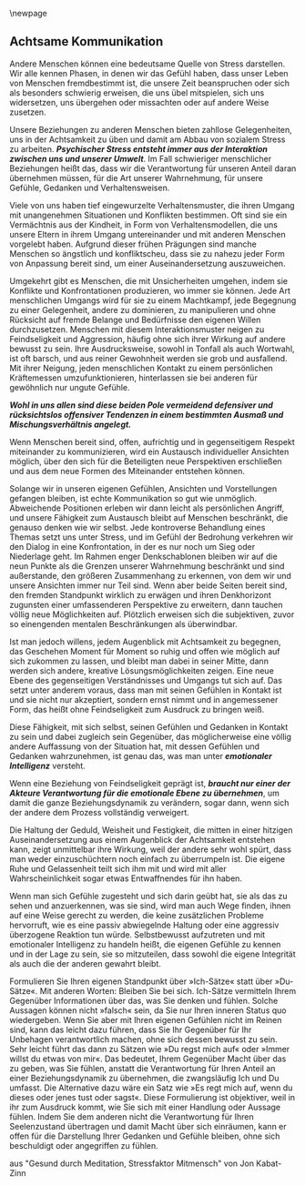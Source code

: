 \newpage

## Achtsame Kommunikation

Andere Menschen können eine bedeutsame Quelle von Stress darstellen. Wir alle kennen Phasen, in denen wir das Gefühl haben, dass unser Leben von Menschen fremdbestimmt ist, die unsere Zeit beanspruchen oder sich als besonders schwierig erweisen, die uns übel mitspielen, sich uns widersetzen, uns übergehen oder missachten oder auf andere Weise zusetzen.

Unsere Beziehungen zu anderen Menschen bieten zahllose Gelegenheiten, uns in der Achtsamkeit zu üben und damit am Abbau von sozialem Stress zu arbeiten. __*Psychischer Stress entsteht immer aus der Interaktion zwischen uns und unserer Umwelt*__. Im Fall schwieriger menschlicher Beziehungen heißt das, dass wir die Verantwortung für unseren Anteil daran übernehmen müssen, für die Art unserer Wahrnehmung, für unsere Gefühle, Gedanken und Verhaltensweisen.

Viele von uns haben tief eingewurzelte Verhaltensmuster, die ihren Umgang mit unangenehmen Situationen und Konflikten bestimmen. Oft sind sie ein Vermächtnis aus der Kindheit, in Form von Verhaltensmodellen, die uns unsere Eltern in ihrem Umgang untereinander und mit anderen Menschen vorgelebt haben. Aufgrund dieser frühen Prägungen sind manche Menschen so ängstlich und konfliktscheu, dass sie zu nahezu jeder Form von Anpassung bereit sind, um einer Auseinandersetzung auszuweichen.

Umgekehrt gibt es Menschen, die mit Unsicherheiten umgehen, indem sie Konflikte und Konfrontationen produzieren, wo immer sie können. Jede Art menschlichen Umgangs wird für sie zu einem Machtkampf, jede Begegnung zu einer Gelegenheit, andere zu dominieren, zu manipulieren und ohne Rücksicht auf fremde Belange und Bedürfnisse den eigenen Willen durchzusetzen. Menschen mit diesem Interaktionsmuster neigen zu Feindseligkeit und Aggression, häufig ohne sich ihrer Wirkung auf andere bewusst zu sein. Ihre Ausdrucksweise, sowohl in Tonfall als auch Wortwahl, ist oft barsch, und aus reiner Gewohnheit werden sie grob und ausfallend. Mit ihrer Neigung, jeden menschlichen Kontakt zu einem persönlichen Kräftemessen umzufunktionieren, hinterlassen sie bei anderen für gewöhnlich nur ungute Gefühle.

__*Wohl in uns allen sind diese beiden Pole vermeidend defensiver und rücksichtslos offensiver Tendenzen in einem bestimmten Ausmaß und Mischungsverhältnis angelegt.*__

Wenn Menschen bereit sind, offen, aufrichtig und in gegenseitigem Respekt miteinander zu kommunizieren, wird ein Austausch individueller Ansichten möglich, über den sich für die Beteiligten neue Perspektiven erschließen und aus dem neue Formen des Miteinander entstehen können.

Solange wir in unseren eigenen Gefühlen, Ansichten und Vorstellungen gefangen bleiben, ist echte Kommunikation so gut wie unmöglich. Abweichende Positionen erleben wir dann leicht als persönlichen Angriff, und unsere Fähigkeit zum Austausch bleibt auf Menschen beschränkt, die genauso denken wie wir selbst. Jede kontroverse Behandlung eines Themas setzt uns unter Stress, und im Gefühl der Bedrohung verkehren wir den Dialog in eine Konfrontation, in der es nur noch um Sieg oder Niederlage geht. Im Rahmen enger Denkschablonen bleiben wir auf die neun Punkte als die Grenzen unserer Wahrnehmung beschränkt und sind außerstande, den größeren Zusammenhang zu erkennen, von dem wir und unsere Ansichten immer nur Teil sind. Wenn aber beide Seiten bereit sind, den fremden Standpunkt wirklich zu erwägen und ihren Denkhorizont zugunsten einer umfassenderen Perspektive zu erweitern, dann tauchen völlig neue Möglichkeiten auf. Plötzlich erweisen sich die subjektiven, zuvor so einengenden mentalen Beschränkungen als überwindbar.

Ist man jedoch willens, jedem Augenblick mit Achtsamkeit zu begegnen, das Geschehen Moment für Moment so ruhig und offen wie möglich auf sich zukommen zu lassen, und bleibt man dabei in seiner Mitte, dann werden sich andere, kreative Lösungsmöglichkeiten zeigen. Eine neue Ebene des gegenseitigen Verständnisses und Umgangs tut sich auf. Das setzt unter anderem voraus, dass man mit seinen Gefühlen in Kontakt ist und sie nicht nur akzeptiert, sondern ernst nimmt und in angemessener Form, das heißt ohne Feindseligkeit zum Ausdruck zu bringen weiß.

Diese Fähigkeit, mit sich selbst, seinen Gefühlen und Gedanken in Kontakt zu sein und dabei zugleich sein Gegenüber, das möglicherweise eine völlig andere Auffassung von der Situation hat, mit dessen Gefühlen und Gedanken wahrzunehmen, ist genau das, was man unter __*emotionaler Intelligenz*__ versteht.

Wenn eine Beziehung von Feindseligkeit geprägt ist, __*braucht nur einer der Akteure Verantwortung für die emotionale Ebene zu übernehmen*__, um damit die ganze Beziehungsdynamik zu verändern, sogar dann, wenn sich der andere dem Prozess vollständig verweigert.

Die Haltung der Geduld, Weisheit und Festigkeit, die mitten in einer hitzigen Auseinandersetzung aus einem Augenblick der Achtsamkeit entstehen kann, zeigt unmittelbar ihre Wirkung, weil der andere sehr wohl spürt, dass man weder einzuschüchtern noch einfach zu überrumpeln ist. Die eigene Ruhe und Gelassenheit teilt sich ihm mit und wird mit aller Wahrscheinlichkeit sogar etwas Entwaffnendes für ihn haben.

Wenn man sich Gefühle zugesteht und sich darin geübt hat, sie als das zu sehen und anzuerkennen, was sie sind, wird man auch Wege finden, ihnen auf eine Weise gerecht zu werden, die keine zusätzlichen Probleme hervorruft, wie es eine passiv abwiegelnde Haltung oder eine aggressiv überzogene Reaktion tun würde. Selbstbewusst aufzutreten und mit emotionaler Intelligenz zu handeln heißt, die eigenen Gefühle zu kennen und in der Lage zu sein, sie so mitzuteilen, dass sowohl die eigene Integrität als auch die der anderen gewahrt bleibt.

Formulieren Sie Ihren eigenen Standpunkt über »Ich-Sätze« statt über »Du-Sätze«. Mit anderen Worten: Bleiben Sie bei sich. Ich-Sätze vermitteln Ihrem Gegenüber Informationen über das, was Sie denken und fühlen. Solche Aussagen können nicht »falsch« sein, da Sie nur Ihren inneren Status quo wiedergeben. Wenn Sie aber mit Ihren eigenen Gefühlen nicht im Reinen sind, kann das leicht dazu führen, dass Sie Ihr Gegenüber für Ihr Unbehagen verantwortlich machen, ohne sich dessen bewusst zu sein. Sehr leicht führt das dann zu Sätzen wie »Du regst mich auf« oder »Immer willst du etwas von mir«. Das bedeutet, Ihrem Gegenüber Macht über das zu geben, was Sie fühlen, anstatt die Verantwortung für Ihren Anteil an einer Beziehungsdynamik zu übernehmen, die zwangsläufig Ich und Du umfasst.
Die Alternative dazu wäre ein Satz wie »Es regt mich auf, wenn du dieses oder jenes tust oder sagst«. Diese Formulierung ist objektiver, weil in ihr zum Ausdruck kommt, wie Sie sich mit einer Handlung oder Aussage fühlen. Indem Sie dem anderen nicht die Verantwortung für Ihren Seelenzustand übertragen und damit Macht über sich einräumen, kann er offen für die Darstellung Ihrer Gedanken und Gefühle bleiben, ohne sich beschuldigt oder angegriffen zu fühlen.

aus "Gesund durch Meditation, Stressfaktor Mitmensch" von Jon Kabat-Zinn

